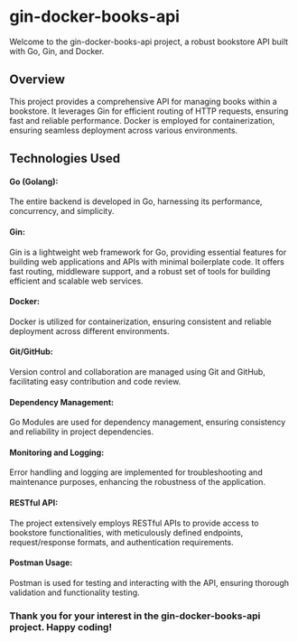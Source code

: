 # **gin-docker-books-api**

Welcome to the gin-docker-books-api project, a robust bookstore API built with Go, Gin, and Docker.

## **Overview**

This project provides a comprehensive API for managing books within a bookstore. It leverages Gin for efficient routing of HTTP requests, ensuring fast and reliable performance. Docker is employed for containerization, ensuring seamless deployment across various environments.

## **Technologies Used**

#### **Go (Golang):**

The entire backend is developed in Go, harnessing its performance, concurrency, and simplicity.

#### **Gin:**

Gin is a lightweight web framework for Go, providing essential features for building web applications and APIs with minimal boilerplate code. It offers fast routing, middleware support, and a robust set of tools for building efficient and scalable web services.

#### **Docker:**

Docker is utilized for containerization, ensuring consistent and reliable deployment across different environments.

#### **Git/GitHub:**

Version control and collaboration are managed using Git and GitHub, facilitating easy contribution and code review.

#### **Dependency Management:**

Go Modules are used for dependency management, ensuring consistency and reliability in project dependencies.

#### **Monitoring and Logging:**

Error handling and logging are implemented for troubleshooting and maintenance purposes, enhancing the robustness of the application.

#### **RESTful API:**

The project extensively employs RESTful APIs to provide access to bookstore functionalities, with meticulously defined endpoints, request/response formats, and authentication requirements.

#### **Postman Usage:**

Postman is used for testing and interacting with the API, ensuring thorough validation and functionality testing.

### **Thank you for your interest in the gin-docker-books-api project. Happy coding!**
